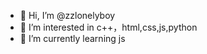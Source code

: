 - 👋 Hi, I’m @zzlonelyboy
- 👀 I’m interested in c++，html,css,js,python
- 🌱 I’m currently learning  js

<!---
zzlonelyboy/zzlonelyboy is a ✨ special ✨ repository because its `README.md` (this file) appears on your GitHub profile.
You can click the Preview link to take a look at your changes.
--->
